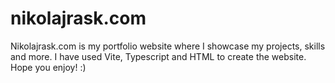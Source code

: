 # nikolajrask.com
Nikolajrask.com is my portfolio website where I showcase my projects, skills and more. I have used Vite, Typescript and HTML to create the website. Hope you enjoy! :)


